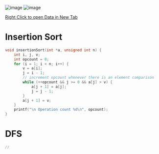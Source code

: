 ![image](https://github.com/sam-trg/daa-lab/assets/90459209/73278e6e-a60f-44d6-b073-2e20a8e7da3b)
![image](https://github.com/sam-trg/daa-lab/assets/90459209/e4643399-53d4-44ea-833f-7ba09ef7e072)

[Right Click to open Data in New Tab](https://learnermanipal-my.sharepoint.com/:x:/r/personal/samarth_mitblr2022_learner_manipal_edu/Documents/DAA-LAB.xlsx?d=w5297308de2a242258f09dad285d6c59e&csf=1&web=1&e=Vsiwxs&nav=MTVfezVFMzQ4MDRCLUZEQTQtNDlFQS1BRjYwLUZDQzZGODM4RUVFNX0)

# Insertion Sort
```c
void insertionSort(int *a, unsigned int n) {
    int i, j, v;
    int opcount = 0;
    for (i = 1; i < n; i++) {
        v = a[i];
        j = i - 1;
        // increment opcount whenever there is an element comparison
        while (++opcount && j >= 0 && a[j] > v) {
            a[j + 1] = a[j];
            j = j - 1;
        }
        a[j + 1] = v;
    }
    printf("\n Operation count %d\n", opcount);
}

```

# DFS
```c
//
```
